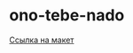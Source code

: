 # ono-tebe-nado

[Ссылка на макет](https://www.figma.com/file/8KwhMpv8qnDocX4NVFQBpn/%D0%9E%D0%BD%D0%BE-%D1%82%D0%B5%D0%B1%D0%B5-%D0%BD%D0%B0%D0%B4%D0%BE?type=design&node-id=0-1&mode=design&t=3Wc7XqPoY2VkwbUP-0)